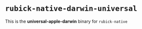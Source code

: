 # `rubick-native-darwin-universal`

This is the **universal-apple-darwin** binary for `rubick-native`
